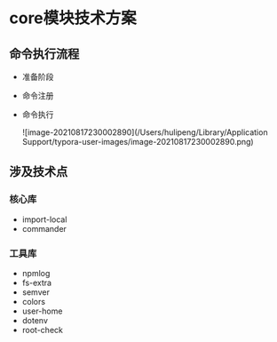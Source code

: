 # core模块技术方案

## 命令执行流程

- 准备阶段

- 命令注册

- 命令执行

  ![image-20210817230002890](/Users/hulipeng/Library/Application Support/typora-user-images/image-20210817230002890.png)

## 涉及技术点

### 核心库

- import-local
- commander

### 工具库

- npmlog
- fs-extra
- semver
- colors
- user-home
- dotenv
- root-check

